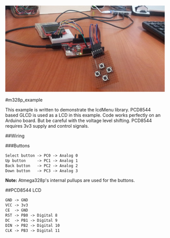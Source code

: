 ![image](../m328p_example.png)

#m328p_example

This example is written to demonstrate the lcdMenu library. PCD8544 based GLCD is used as a LCD in this example. Code works perfectly on an Arduino board. But be careful with the voltage level shifting. PCD8544 requires 3v3 supply and control signals.

##Wiring

###Buttons

	Select button -> PC0 -> Analog 0
	Up button     -> PC1 -> Analog 1
	Back button   -> PC2 -> Analog 2
	Down button   -> PC3 -> Analog 3
	
**Note:** Atmega328p's internal pullups are used for the buttons.

##PCD8544 LCD

	GND -> GND
	VCC -> 3v3
	CE  -> GND
	RST -> PB0 -> Digital 8
	DC  -> PB1 -> Digital 9
	DIN -> PB2 -> Digital 10
	CLK -> PB3 -> Digital 11
